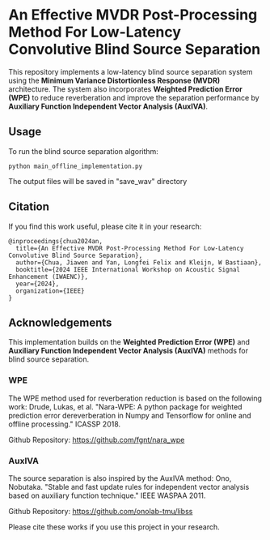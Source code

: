 # An Effective MVDR Post-Processing Method For Low-Latency Convolutive Blind Source Separation
This repository implements a low-latency blind source separation system using the **Minimum Variance Distortionless Response (MVDR)** architecture. The system also incorporates **Weighted Prediction Error (WPE)** to reduce reverberation and improve the separation performance by **Auxiliary Function Independent Vector Analysis (AuxIVA)**.

## Usage
To run the blind source separation algorithm:

```python main_offline_implementation.py```

The output files will be saved in "save_wav" directory

## Citation
If you find this work useful, please cite it in your research:

```
@inproceedings{chua2024an,
  title={An Effective MVDR Post-Processing Method For Low-Latency Convolutive Blind Source Separation},
  author={Chua, Jiawen and Yan, Longfei Felix and Kleijn, W Bastiaan},
  booktitle={2024 IEEE International Workshop on Acoustic Signal Enhancement (IWAENC)},
  year={2024},
  organization={IEEE}
}
```

## Acknowledgements
This implementation builds on the **Weighted Prediction Error (WPE)** and **Auxiliary Function Independent Vector Analysis (AuxIVA)** methods for blind source separation.

### WPE
The WPE method used for reverberation reduction is based on the following work:
Drude, Lukas, et al. "Nara-WPE: A python package for weighted prediction error dereverberation in Numpy and Tensorflow for online and offline processing." ICASSP 2018.

Github Repository: https://github.com/fgnt/nara_wpe

### AuxIVA
The source separation is also inspired by the AuxIVA method:
Ono, Nobutaka. "Stable and fast update rules for independent vector analysis based on auxiliary function technique." IEEE WASPAA 2011.

Github Repository: https://github.com/onolab-tmu/libss

Please cite these works if you use this project in your research.